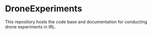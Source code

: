# DroneExperiments
This repository hosts the code base and documentation for conducting drone experiments in IRL.
